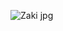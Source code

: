![Zaki jpg](https://user-images.githubusercontent.com/107744144/175825009-463962f7-65e9-4b7f-adf1-835236c2d33e.jpg)
